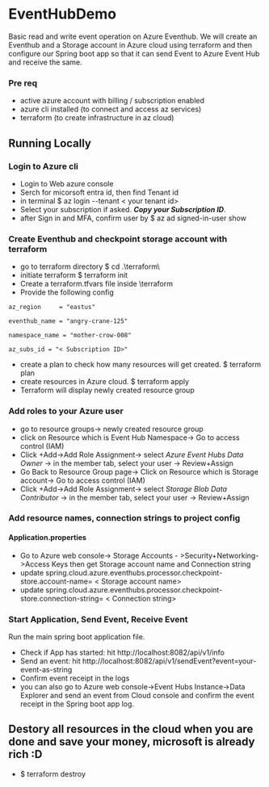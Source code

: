 # EventHubDemo
 Basic read and write event operation on Azure Eventhub. We will create an Eventhub and a Storage account in Azure cloud using terraform and then
 configure our Spring boot app so that it can send Event to Azure Event Hub and receive the same.

### Pre req
- active azure account with billing / subscription enabled
- azure cli installed (to connect and access az services)
- terraform (to create infrastructure in az cloud)
## Running Locally
### Login to Azure cli

- Login to Web azure console
- Serch for micorsoft entra id, then find Tenant id 
- in terminal $ az login --tenant < your tenant id>
- Select your subscription if asked. _**Copy your Subscription ID**_.
- after Sign in and MFA, confirm user by $ az ad signed-in-user show 

### Create Eventhub and checkpoint storage account with terraform
- go to terraform directory $ cd .\terraform\
- initiate terraform $ terraform init 
- Create a terraform.tfvars file inside \terraform
- Provide the following config

`az_region     = "eastus"`

`eventhub_name = "angry-crane-125"`

`namespace_name = "mother-crow-008"`

`az_subs_id = "< Subscription ID>"`
- create a plan to check how many resources will get created. $ terraform plan
- create resources in Azure cloud. $ terraform apply
- Terraform will display newly created resource group

### Add roles to your Azure user
- go to resource groups-> newly created resource group
- click on Resource which is Event Hub Namespace-> Go to access control (IAM)
- Click +Add->Add Role Assignment-> select _Azure Event Hubs Data Owner_ -> in the member tab, select your user -> Review+Assign
- Go Back to Resource Group page-> Click on Resource which is Storage account-> Go to access control (IAM)
- Click +Add->Add Role Assignment-> select _Storage Blob Data Contributor_ -> in the member tab, select your user -> Review+Assign

### Add resource names, connection strings to project config

#### Application.properties
- Go to Azure web console-> Storage Accounts - >Security+Networking->Access Keys then get Storage account name and Connection string
- update spring.cloud.azure.eventhubs.processor.checkpoint-store.account-name= < Storage account name>
- update spring.cloud.azure.eventhubs.processor.checkpoint-store.connection-string= < Connection string>

### Start Application, Send Event, Receive Event

Run the main spring boot application file.
- Check if App has started: hit http://localhost:8082/api/v1/info
- Send an event: hit http://localhost:8082/api/v1/sendEvent?event=your-event-as-string
- Confirm event receipt in the logs
- you can also go to Azure web console->Event Hubs Instance->Data Explorer and send an event from Cloud console and confirm the event receipt in the Spring boot app log.


## Destory all resources in the cloud when you are done and save your money, microsoft is already rich :D
 
- $ terraform destroy